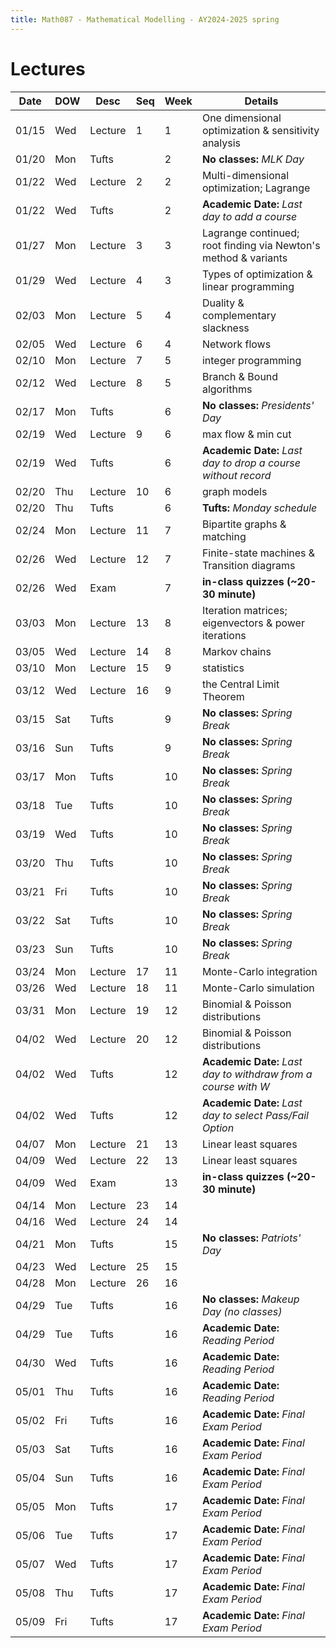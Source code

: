 ```yaml
---
title: Math087 - Mathematical Modelling - AY2024-2025 spring
---
```


# **Lectures**
  

  | Date  | DOW | Desc    | Seq | Week | Details                                                         |
  |-------|-----|---------|-----|------|-----------------------------------------------------------------|
  | 01/15 | Wed | Lecture | 1   | 1    | One dimensional optimization & sensitivity analysis             |
  | 01/20 | Mon | Tufts   |     | 2    | **No classes:** *MLK Day*                                       |
  | 01/22 | Wed | Lecture | 2   | 2    | Multi-dimensional optimization; Lagrange                        |
  | 01/22 | Wed | Tufts   |     | 2    | **Academic Date:** *Last day to add a course*                   |
  | 01/27 | Mon | Lecture | 3   | 3    | Lagrange continued; root finding via Newton's method & variants |
  | 01/29 | Wed | Lecture | 4   | 3    | Types of optimization & linear programming                      |
  | 02/03 | Mon | Lecture | 5   | 4    | Duality & complementary slackness                               |
  | 02/05 | Wed | Lecture | 6   | 4    | Network flows                                                   |
  | 02/10 | Mon | Lecture | 7   | 5    | integer programming                                             |
  | 02/12 | Wed | Lecture | 8   | 5    | Branch & Bound algorithms                                       |
  | 02/17 | Mon | Tufts   |     | 6    | **No classes:** *Presidents' Day*                               |
  | 02/19 | Wed | Lecture | 9   | 6    | max flow & min cut                                              |
  | 02/19 | Wed | Tufts   |     | 6    | **Academic Date:** *Last day to drop a course without record*   |
  | 02/20 | Thu | Lecture | 10  | 6    | graph models                                                    |
  | 02/20 | Thu | Tufts   |     | 6    | **Tufts:** *Monday schedule*                                    |
  | 02/24 | Mon | Lecture | 11  | 7    | Bipartite graphs & matching                                     |
  | 02/26 | Wed | Lecture | 12  | 7    | Finite-state machines & Transition diagrams                     |
  | 02/26 | Wed | Exam    |     | 7    | **in-class quizzes (~20-30 minute)**                            |
  | 03/03 | Mon | Lecture | 13  | 8    | Iteration matrices; eigenvectors & power iterations             |
  | 03/05 | Wed | Lecture | 14  | 8    | Markov chains                                                   |
  | 03/10 | Mon | Lecture | 15  | 9    | statistics                                                      |
  | 03/12 | Wed | Lecture | 16  | 9    | the Central Limit Theorem                                       |
  | 03/15 | Sat | Tufts   |     | 9    | **No classes:** *Spring Break*                                  |
  | 03/16 | Sun | Tufts   |     | 9    | **No classes:** *Spring Break*                                  |
  | 03/17 | Mon | Tufts   |     | 10   | **No classes:** *Spring Break*                                  |
  | 03/18 | Tue | Tufts   |     | 10   | **No classes:** *Spring Break*                                  |
  | 03/19 | Wed | Tufts   |     | 10   | **No classes:** *Spring Break*                                  |
  | 03/20 | Thu | Tufts   |     | 10   | **No classes:** *Spring Break*                                  |
  | 03/21 | Fri | Tufts   |     | 10   | **No classes:** *Spring Break*                                  |
  | 03/22 | Sat | Tufts   |     | 10   | **No classes:** *Spring Break*                                  |
  | 03/23 | Sun | Tufts   |     | 10   | **No classes:** *Spring Break*                                  |
  | 03/24 | Mon | Lecture | 17  | 11   | Monte-Carlo integration                                         |
  | 03/26 | Wed | Lecture | 18  | 11   | Monte-Carlo simulation                                          |
  | 03/31 | Mon | Lecture | 19  | 12   | Binomial & Poisson distributions                                |
  | 04/02 | Wed | Lecture | 20  | 12   | Binomial & Poisson distributions                                |
  | 04/02 | Wed | Tufts   |     | 12   | **Academic Date:** *Last day to withdraw from a course with W*  |
  | 04/02 | Wed | Tufts   |     | 12   | **Academic Date:** *Last day to select Pass/Fail Option*        |
  | 04/07 | Mon | Lecture | 21  | 13   | Linear least squares                                            |
  | 04/09 | Wed | Lecture | 22  | 13   | Linear least squares                                            |
  | 04/09 | Wed | Exam    |     | 13   | **in-class quizzes (~20-30 minute)**                            |
  | 04/14 | Mon | Lecture | 23  | 14   |                                                                 |
  | 04/16 | Wed | Lecture | 24  | 14   |                                                                 |
  | 04/21 | Mon | Tufts   |     | 15   | **No classes:** *Patriots' Day*                                 |
  | 04/23 | Wed | Lecture | 25  | 15   |                                                                 |
  | 04/28 | Mon | Lecture | 26  | 16   |                                                                 |
  | 04/29 | Tue | Tufts   |     | 16   | **No classes:** *Makeup Day (no classes)*                       |
  | 04/29 | Tue | Tufts   |     | 16   | **Academic Date:** *Reading Period*                             |
  | 04/30 | Wed | Tufts   |     | 16   | **Academic Date:** *Reading Period*                             |
  | 05/01 | Thu | Tufts   |     | 16   | **Academic Date:** *Reading Period*                             |
  | 05/02 | Fri | Tufts   |     | 16   | **Academic Date:** *Final Exam Period*                          |
  | 05/03 | Sat | Tufts   |     | 16   | **Academic Date:** *Final Exam Period*                          |
  | 05/04 | Sun | Tufts   |     | 16   | **Academic Date:** *Final Exam Period*                          |
  | 05/05 | Mon | Tufts   |     | 17   | **Academic Date:** *Final Exam Period*                          |
  | 05/06 | Tue | Tufts   |     | 17   | **Academic Date:** *Final Exam Period*                          |
  | 05/07 | Wed | Tufts   |     | 17   | **Academic Date:** *Final Exam Period*                          |
  | 05/08 | Thu | Tufts   |     | 17   | **Academic Date:** *Final Exam Period*                          |
  | 05/09 | Fri | Tufts   |     | 17   | **Academic Date:** *Final Exam Period*                          |
